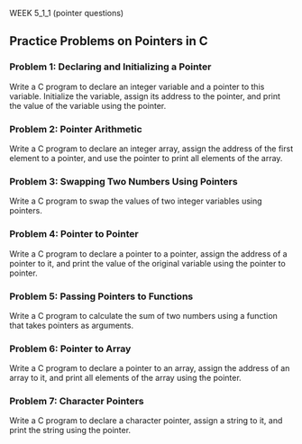 WEEK 5_1_1 (pointer questions)

## Practice Problems on Pointers in C

### Problem 1: Declaring and Initializing a Pointer
Write a C program to declare an integer variable and a pointer to this variable. Initialize the variable, assign its address to the pointer, and print the value of the variable using the pointer.

### Problem 2: Pointer Arithmetic
Write a C program to declare an integer array, assign the address of the first element to a pointer, and use the pointer to print all elements of the array.

### Problem 3: Swapping Two Numbers Using Pointers
Write a C program to swap the values of two integer variables using pointers.

### Problem 4: Pointer to Pointer
Write a C program to declare a pointer to a pointer, assign the address of a pointer to it, and print the value of the original variable using the pointer to pointer.

### Problem 5: Passing Pointers to Functions
Write a C program to calculate the sum of two numbers using a function that takes pointers as arguments.


### Problem 6: Pointer to Array
Write a C program to declare a pointer to an array, assign the address of an array to it, and print all elements of the array using the pointer.

### Problem 7: Character Pointers
Write a C program to declare a character pointer, assign a string to it, and print the string using the pointer.
